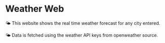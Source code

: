 # Weather Web

<p>
  🌤️ This website shows the real time weather forecast for any city entered.
</p>
<p>
  🌤️ Data is fetched using the weather API keys from openweather source. 
</p>

